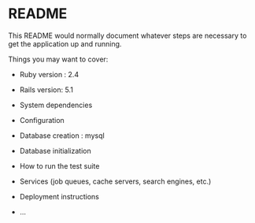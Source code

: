 # README

This README would normally document whatever steps are necessary to get the
application up and running.

Things you may want to cover:

* Ruby version : 2.4
* Rails version: 5.1

* System dependencies

* Configuration

* Database creation : mysql

* Database initialization

* How to run the test suite

* Services (job queues, cache servers, search engines, etc.)

* Deployment instructions

* ...
